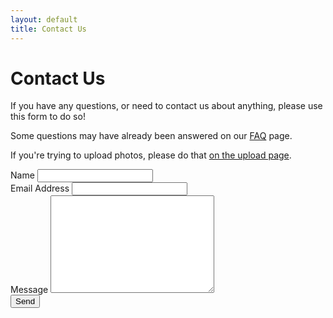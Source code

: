 ```yaml
---
layout: default
title: Contact Us
---
```


<div id="contact">
  <h1 class="pageTitle">Contact Us</h1>
  <div class="contactContent">
    <p class="intro">If you have any questions, or need to contact us about anything, please use this form to do so!</p>
    <p>Some questions may have already been answered on our <a href="/faq">FAQ</a> page.</p>
    <p>If you're trying to upload photos, please do that <a href="/upload"> on the upload page</a>.</p>
  </div>
  <form action="https://formspree.io/mvowjpqb" method="POST">
    <label for="name">Name</label>
    <input type="text" id="name" name="name" class="full-width"><br>
    <label for="email">Email Address</label>
    <input type="email" id="email" name="_replyto" class="full-width"><br>
    <label for="message">Message</label>
    <textarea name="message" id="message" cols="30" rows="10" class="full-width"></textarea><br>
    <input type="submit" value="Send" class="button">
  </form>
</div>
